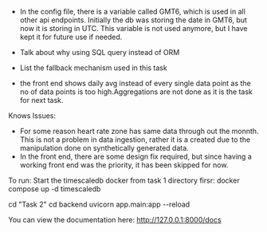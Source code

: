 - In the config file, there is a variable called GMT6, which is used in all other api endpoints. Initially the db was storing the date in GMT6, but now it is storing in UTC. This variable is not used anymore, but I have kept it for future use if needed.
- Talk about why using  SQL query instead of ORM
- List the fallback mechanism used in this task

- the front end shows daily avg instead of every single data point as the no of data points is too high.Aggregations are not done as it is the task for next task.

Knows Issues:
- For some reason heart rate zone has same data through out the monnth. This is not a problem in data ingestion, rather it is a created due to the manipulation done on synthetically generated data. 
- In the front end, there are some design fix required, but since having a working front end was the priority, it has been skipped for now.


To run:
Start the timescaledb docker from task 1 directory firsr:
docker compose up -d timescaledb

cd "Task 2"
cd backend
uvicorn app.main:app --reload

You can view the documentation here:
http://127.0.0.1:8000/docs
